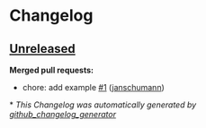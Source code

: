 # Changelog

## [Unreleased](https://github.com/Schumann-IT/terraform-azuread-b2c-app-registration/tree/HEAD)

**Merged pull requests:**

- chore: add example [\#1](https://github.com/Schumann-IT/terraform-azuread-b2c-app-registration/pull/1) ([janschumann](https://github.com/janschumann))



\* *This Changelog was automatically generated by [github_changelog_generator](https://github.com/github-changelog-generator/github-changelog-generator)*
